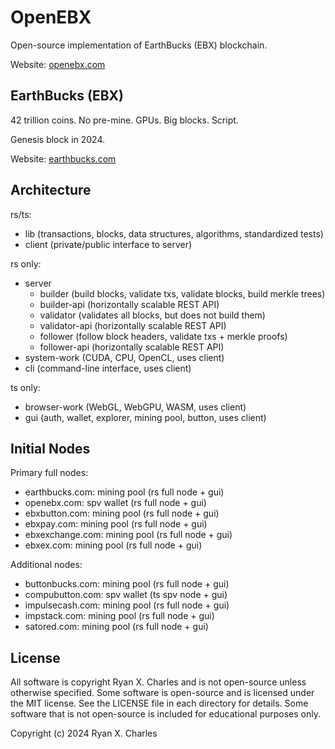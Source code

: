 # OpenEBX

Open-source implementation of EarthBucks (EBX) blockchain.

Website: [openebx.com](https://openebx.com)

## EarthBucks (EBX)

42 trillion coins. No pre-mine. GPUs. Big blocks. Script.

Genesis block in 2024.

Website: [earthbucks.com](https://earthbucks.com)

## Architecture

rs/ts:

- lib (transactions, blocks, data structures, algorithms, standardized tests)
- client (private/public interface to server)

rs only:

- server
  - builder (build blocks, validate txs, validate blocks, build merkle trees)
  - builder-api (horizontally scalable REST API)
  - validator (validates all blocks, but does not build them)
  - validator-api (horizontally scalable REST API)
  - follower (follow block headers, validate txs + merkle proofs)
  - follower-api (horizontally scalable REST API)
- system-work (CUDA, CPU, OpenCL, uses client)
- cli (command-line interface, uses client)

ts only:

- browser-work (WebGL, WebGPU, WASM, uses client)
- gui (auth, wallet, explorer, mining pool, button, uses client)

## Initial Nodes

Primary full nodes:

- earthbucks.com: mining pool (rs full node + gui)
- openebx.com: spv wallet (rs full node + gui)
- ebxbutton.com: mining pool (rs full node + gui)
- ebxpay.com: mining pool (rs full node + gui)
- ebxexchange.com: mining pool (rs full node + gui)
- ebxex.com: mining pool (rs full node + gui)

Additional nodes:

- buttonbucks.com: mining pool (rs full node + gui)
- compubutton.com: spv wallet (ts spv node + gui)
- impulsecash.com: mining pool (rs full node + gui)
- impstack.com: mining pool (rs full node + gui)
- satored.com: mining pool (rs full node + gui)

## License

All software is copyright Ryan X. Charles and is not open-source unless
otherwise specified. Some software is open-source and is licensed under the MIT
license. See the LICENSE file in each directory for details. Some software that
is not open-source is included for educational purposes only.

Copyright (c) 2024 Ryan X. Charles

